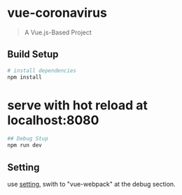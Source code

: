 # vue-coronavirus

> A Vue.js-Based Project

## Build Setup

``` bash
# install dependencies
npm install
```
# serve with hot reload at localhost:8080
```bash
## Debug Stup
npm run dev
```
## Setting
use [setting](https://github.com/axmand/kiwi.settings/blob/master/vscode/setting), swith to "vue-webpack" at the debug section.


